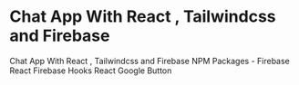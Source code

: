 # Chat App With React , Tailwindcss and Firebase
 Chat App With React , Tailwindcss and Firebase
NPM Packages -
Firebase
React Firebase Hooks
React Google Button
